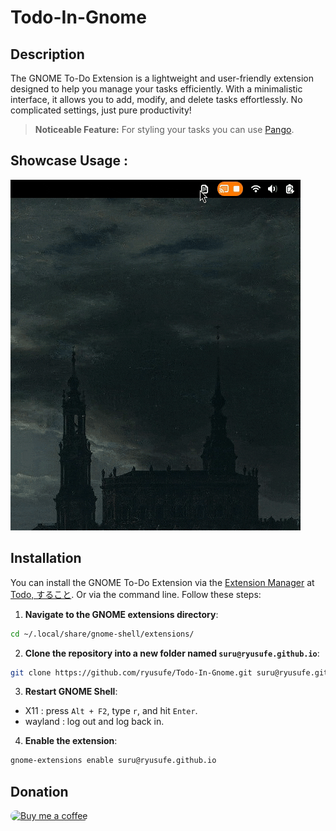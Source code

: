 # Todo-In-Gnome

## Description

The GNOME To-Do Extension is a lightweight and user-friendly extension designed to help you manage your tasks efficiently. With a minimalistic interface, it allows you to add, modify, and delete tasks effortlessly. No complicated settings, just pure productivity!

> **Noticeable Feature:** For styling your tasks you can use [Pango](https://docs.gtk.org/Pango/pango_markup.html).


## Showcase Usage :

![Todo List Screenshot](https://raw.githubusercontent.com/Ryusufe/Todo-In-Gnome/refs/heads/main/screenshots/Recording%202024-10-12%20at%2002.18.36.gif)

## Installation

You can install the GNOME To-Do Extension via the [Extension Manager](https://github.com/mjakeman/extension-manager) at [Todo, すること](https://extensions.gnome.org/extension/7418/todo/).
Or via the command line. Follow these steps:

1. **Navigate to the GNOME extensions directory**:
```bash
cd ~/.local/share/gnome-shell/extensions/
```
2. **Clone the repository into a new folder named `suru@ryusufe.github.io`**:
```bash
git clone https://github.com/ryusufe/Todo-In-Gnome.git suru@ryusufe.github.io
```
3. **Restart GNOME Shell**:
  - X11 : press `Alt + F2`, type `r`, and hit `Enter`.
  - wayland : log out and log back in.
4. **Enable the extension**:
 ```bash
 gnome-extensions enable suru@ryusufe.github.io
 ```

## Donation

<a href="https://buymeacoffee.com/ryusufe">
  <img src="https://ucbcd975be5592f4047c73e2240d.previews.dropboxusercontent.com/p/thumb/ACb4DLqk2GsV9k-HKfeQa76yo0u0lFa-lOoHnzYVnilRqEANDTObjNfK63zEa3nGP33KytY-9kpjp6kOFXU1WFxZ4xyX7LQCnBBPwOCTTtG9KdwHtnq_esB1teIbOQ6QkfEYQ7VmH1TwCKAFvtNcH2fSNighpvhLM9qJBzoEzJ7hcS-ItW3cgOBeP-VNxZ4gEWm1-tgr6N7pmQHMKWYuDxLcFCjMhW1wOO_xp8XiABYM-0PZEtzdI7t0FUIp7YCuDri4NGF4-ZEtvVohfgQJ9ugg4JVj7P-Ra20DVgQJOE9E82NbZ51Qh4Z62PmZehBOj8jb4_3HcDj0PLfI_sW7EJsFuCoFKP_pKjmrpvL4zvidPw/p.png" alt="Buy me a coffee" style="width:300px;border-radius:10px" />
</a>


